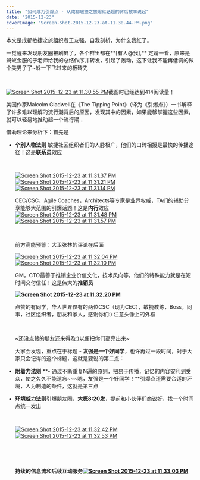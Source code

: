 ```yaml
---
title: "如何成为引爆点 - 从成都敏捷之旅爆红话题的背后故事说起"
date: "2015-12-23"
coverImage: "Screen-Shot-2015-12-23-at-11.30.44-PM.png"
---
```


本文是成都敏捷之旅组织者王友强，自我剖析，为什么我红了。

一觉醒来发现朋友圈被刷屏了，各个群里都在**\[有人@我\],** 定睛一看，原来是蚂蚁金服的于老师给我的总结作序并转发，引起了轰动，这下让我不能再低调的做个美男子了~躲一下飞过来的板砖先

 

[![Screen Shot 2015-12-23 at 11.30.55 PM](http://bobjiang.com/wp-content/uploads/2015/12/Screen-Shot-2015-12-23-at-11.30.55-PM.png)](http://bobjiang.com/wp-content/uploads/2015/12/Screen-Shot-2015-12-23-at-11.30.55-PM.png)截图时已经达到414阅读量！

美国作家Malcolm Gladwell在《The Tipping Point》（译为《引爆点》）一书解释了许多难以理解的流行潮背后的原因，发现其中的因素，如果能够掌握这些因素，就可以轻易地推动起一个流行潮...

借助理论来分析下：首先是

- **个别人物法则** 敏捷社区组织者们的人脉极广，他们的口碑相授是最快的传播途径！这是**联系员**效应
    
     
    
    [![Screen Shot 2015-12-23 at 11.31.37 PM](http://bobjiang.com/wp-content/uploads/2015/12/Screen-Shot-2015-12-23-at-11.31.37-PM.png)](http://bobjiang.com/wp-content/uploads/2015/12/Screen-Shot-2015-12-23-at-11.31.37-PM.png) [![Screen Shot 2015-12-23 at 11.31.21 PM](http://bobjiang.com/wp-content/uploads/2015/12/Screen-Shot-2015-12-23-at-11.31.21-PM.png)](http://bobjiang.com/wp-content/uploads/2015/12/Screen-Shot-2015-12-23-at-11.31.21-PM.png) [![Screen Shot 2015-12-23 at 11.31.14 PM](http://bobjiang.com/wp-content/uploads/2015/12/Screen-Shot-2015-12-23-at-11.31.14-PM.png)](http://bobjiang.com/wp-content/uploads/2015/12/Screen-Shot-2015-12-23-at-11.31.14-PM.png)
    
    CEC/CSC，Agile Coaches，Architects等专家是业界权威，TA们的辅助分享能够大范围的引爆话题！这是**内行**效应 [![Screen Shot 2015-12-23 at 11.31.48 PM](http://bobjiang.com/wp-content/uploads/2015/12/Screen-Shot-2015-12-23-at-11.31.48-PM.png)](http://bobjiang.com/wp-content/uploads/2015/12/Screen-Shot-2015-12-23-at-11.31.48-PM.png)[![Screen Shot 2015-12-23 at 11.31.57 PM](http://bobjiang.com/wp-content/uploads/2015/12/Screen-Shot-2015-12-23-at-11.31.57-PM.png)](http://bobjiang.com/wp-content/uploads/2015/12/Screen-Shot-2015-12-23-at-11.31.57-PM.png)
    
     
    
    前方高能预警：大卫张林的评论在后面
    
    [![Screen Shot 2015-12-23 at 11.32.04 PM](http://bobjiang.com/wp-content/uploads/2015/12/Screen-Shot-2015-12-23-at-11.32.04-PM.png)](http://bobjiang.com/wp-content/uploads/2015/12/Screen-Shot-2015-12-23-at-11.32.04-PM.png)[![Screen Shot 2015-12-23 at 11.32.10 PM](http://bobjiang.com/wp-content/uploads/2015/12/Screen-Shot-2015-12-23-at-11.32.10-PM.png)](http://bobjiang.com/wp-content/uploads/2015/12/Screen-Shot-2015-12-23-at-11.32.10-PM.png)
    
    GM，CTO最善于推销企业价值文化，技术风向等，他们的特殊能力就是在短时间交付信任！这是伟大的**推销员**
    
    **[![Screen Shot 2015-12-23 at 11.32.20 PM](http://bobjiang.com/wp-content/uploads/2015/12/Screen-Shot-2015-12-23-at-11.32.20-PM.png)](http://bobjiang.com/wp-content/uploads/2015/12/Screen-Shot-2015-12-23-at-11.32.20-PM.png)**
    
    点赞的有同学，华人世界仅有的两位CSC（现为CEC），敏捷教练，Boss，同事，社区组织者，朋友和家人，感谢你们:) 注意头像上的外框
    
     
    
    ~还没点赞的朋友还来得及:)以便把你们高亮出来~
    
    大家会发现，重点在于标题 - **友强是一个好同学**，也许再过一段时间，对于大家只会记得的这个标题，这就是要说的第二点：
- **附着力法则** **- 通过不断重复N遍的原则，把易于传播，记忆的内容安利到受众，使之久久不能遗忘~~~嗯，友强是一个好同学！**引爆点还需要合适的环境，人为制造的条件，这就是第三点
- **环境威力法则**引爆朋友圈，**大概8:20发**，提前和小伙伴们商议好，找一个时间点统一发出
    
     
    
    [![Screen Shot 2015-12-23 at 11.32.42 PM](http://bobjiang.com/wp-content/uploads/2015/12/Screen-Shot-2015-12-23-at-11.32.42-PM.png)](http://bobjiang.com/wp-content/uploads/2015/12/Screen-Shot-2015-12-23-at-11.32.42-PM.png)[![Screen Shot 2015-12-23 at 11.32.53 PM](http://bobjiang.com/wp-content/uploads/2015/12/Screen-Shot-2015-12-23-at-11.32.53-PM.png)](http://bobjiang.com/wp-content/uploads/2015/12/Screen-Shot-2015-12-23-at-11.32.53-PM.png)
    
     
    
     
    
    **持续的信息流和后续互动服务[![Screen Shot 2015-12-23 at 11.33.03 PM](http://bobjiang.com/wp-content/uploads/2015/12/Screen-Shot-2015-12-23-at-11.33.03-PM.png)](http://bobjiang.com/wp-content/uploads/2015/12/Screen-Shot-2015-12-23-at-11.33.03-PM.png)**
